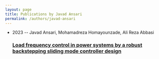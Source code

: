```yaml
---
layout: page
title: Publications by Javad Ansari
permalink: /authors/javad-ansari
---
```


<ul class="post-list">
<li><span class='post-meta'>2023 -- Javad Ansari, Mohamadreza Homayounzade, Ali Reza Abbasi</span><h3><a class='post-link' href="{{ site.baseurl }}/load-frequency-control-in-power-systems-by-a-robust-backstepping-sliding-mode-controller-design">Load frequency control in power systems by a robust backstepping sliding mode controller design</a></h3></li>

</ul>

